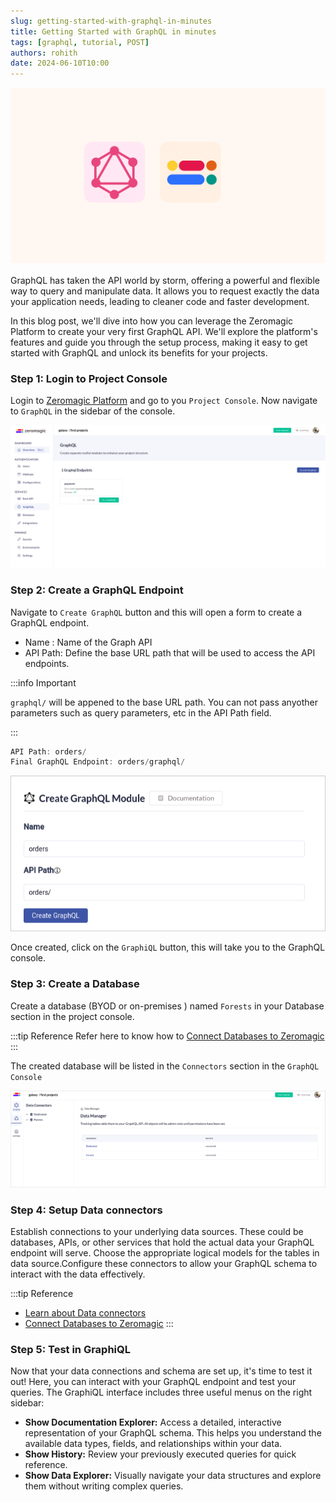 ```yaml
---
slug: getting-started-with-graphql-in-minutes
title: Getting Started with GraphQL in minutes
tags: [graphql, tutorial, POST] 
authors: rohith
date: 2024-06-10T10:00 
---
```



![GraphqlBanner](./graphql-banner.png)

GraphQL has taken the API world by storm, offering a powerful and flexible way to query and manipulate data. It allows you to request exactly the data your application needs, leading to cleaner code and faster development.

In this blog post, we'll dive into how you can leverage the Zeromagic Platform to create your very first GraphQL API. We'll explore the platform's features and guide you through the setup process, making it easy to get started with GraphQL and unlock its benefits for your projects.
<!-- truncate -->

### Step 1: Login to Project Console
Login to [Zeromagic Platform](https://github.com/) and go to you `Project Console`. Now navigate to `GraphQL` in the sidebar of the console.
 
![GraphqlDashboard](./graphql-dashboard.png)


### Step 2: Create a GraphQL Endpoint

Navigate to `Create GraphQL` button and this will open a form to create a GraphQL endpoint.
- Name : Name of the Graph API
- API Path: Define the base URL path that will be used to access the API endpoints. 

:::info Important

`graphql/` will be appened to the base URL path. You can not pass anyother parameters such as query parameters, etc in the API Path field.

:::

```jsx title="Example"
API Path: orders/
Final GraphQL Endpoint: orders/graphql/
``` 

![Create Graphql](./create-graph.png)

Once created, click on the `GraphiQL` button, this will take you to the GraphQL console.

### Step 3: Create a Database
Create a database (BYOD or on-premises ) named `Forests` in your Database section in the project console.

:::tip Reference
Refer here to know how to [Connect Databases to Zeromagic](/datasources/quickstart/)
:::

The created database will be listed in the `Connectors` section in the `GraphQL Console`

![data-connector](data-connector.png)

### Step 4: Setup Data connectors

Establish connections to your underlying data sources. These could be databases, APIs, or other services that hold the actual data your GraphQL endpoint will serve. Choose the appropriate logical models for the tables in data source.Configure these connectors to allow your GraphQL schema to interact with the data effectively.

:::tip Reference
- [Learn about Data connectors](/graphql/dataconnectors/)
- [Connect Databases to Zeromagic](/datasources/quickstart/)
:::
### Step 5: Test in GraphiQL

Now that your data connections and schema are set up, it's time to test it out! Here, you can interact with your GraphQL endpoint and test your queries. The GraphiQL interface includes three useful menus on the right sidebar:

- **Show Documentation Explorer:** Access a detailed, interactive representation of your GraphQL schema. This helps you understand the available data types, fields, and relationships within your data.
- **Show History:** Review your previously executed queries for quick reference.
- **Show Data Explorer:** Visually navigate your data structures and explore them without writing complex queries.


